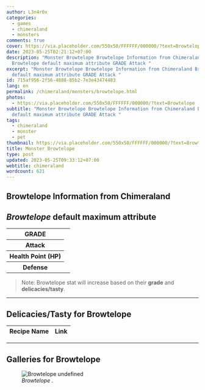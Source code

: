 ```yaml
---
author: L3n4r0x
categories:
  - games
  - chimeraland
  - monsters
comments: true
cover: https://via.placeholder.com/550x50/FFFFFF/000000/?text=Browtelope
date: 2023-05-25T02:21:12+07:00
description: "Monster Browtelope Browtelope Information from Chimeraland
  Browtelope default maximum attribute GRADE Attack "
excerpt: "Monster Browtelope Browtelope Information from Chimeraland Browtelope
  default maximum attribute GRADE Attack "
id: 715af956-2f56-4888-85b2-7e3e43474483
lang: en
permalink: /chimeraland/monsters/browtelope.html
photos:
  - https://via.placeholder.com/550x50/FFFFFF/000000/?text=Browtelope
subtitle: "Monster Browtelope Browtelope Information from Chimeraland Browtelope
  default maximum attribute GRADE Attack "
tags:
  - chimeraland
  - monster
  - pet
thumbnail: https://via.placeholder.com/550x50/FFFFFF/000000/?text=Browtelope
title: Monster Browtelope
type: post
updated: 2023-05-25T09:33:12+07:00
webtitle: chimeraland
wordcount: 621
---
```


<link
  rel="stylesheet"
  href="https://rawcdn.githack.com/dimaslanjaka/Web-Manajemen/870a349/css/bootstrap-5-3-0-alpha3-wrapper.css"
/>
<section id="bootstrap-wrapper">
  <div data-bs-theme="dark">
    <h2>Browtelope Information from Chimeraland</h2>
    <h2 id="attribute"><i>Browtelope</i> default maximum attribute</h2>
    <div class="row">
      <div class="col mb-2">
        <div class="card">
          <div class="card-body">
            <table>
              <tr>
                <th>GRADE</th>
                <td><br /></td>
              </tr>
              <tr>
                <th>Attack</th>
                <td></td>
              </tr>
              <tr>
                <th>Health Point (HP)</th>
                <td></td>
              </tr>
              <tr>
                <th>Defense</th>
                <td></td>
              </tr>
            </table>
          </div>
        </div>
      </div>
    </div>
    <blockquote class="bd-callout bd-callout-warning">
      Note: Browtelope stat will increase based on their <b>grade</b> and
      <b>delicacies/tasty</b>.
    </blockquote>
    <hr />
    <h2 id="delicacies">Delicacies/Tasty for Browtelope</h2>
    <div class="card">
      <div class="card-body">
        <div class="table-responsive">
          <table class="table table-striped">
            <thead>
              <tr>
                <th>Recipe Name</th>
                <th>Link</th>
              </tr>
            </thead>
            <tbody></tbody>
          </table>
        </div>
      </div>
    </div>
    <hr />
    <div id="gallery">
      <h2>Galleries for Browtelope</h2>
      <div class="row">
        <div class="col-lg-6 col-12">
          <figure>
            <img
              src="https://www.webmanajemen.com/undefined"
              alt="Browtelope undefined"
            />
            <figcaption style="word-wrap: break-word">
              <i>Browtelope</i> .
            </figcaption>
          </figure>
        </div>
      </div>
    </div>
  </div>
</section>